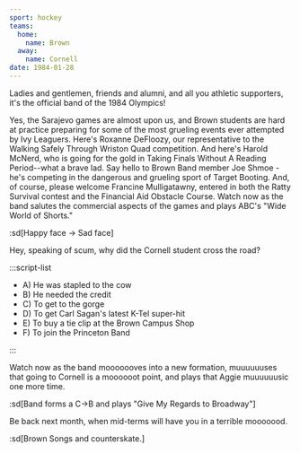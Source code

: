 ```yaml
---
sport: hockey
teams:
  home:
    name: Brown
  away:
    name: Cornell
date: 1984-01-28
---
```


Ladies and gentlemen, friends and alumni, and all you athletic supporters, it's the official band of the 1984 Olympics!

Yes, the Sarajevo games are almost upon us, and Brown students are hard at practice preparing for some of the most grueling events ever attempted by Ivy Leaguers. Here's Roxanne DeFloozy, our representative to the Walking Safely Through Wriston Quad competition. And here's Harold McNerd, who is going for the gold in Taking Finals Without A Reading Period--what a brave lad. Say hello to Brown Band member Joe Shmoe - he's competing in the dangerous and grueling sport of Target Booting. And, of course, please welcome Francine Mulligatawny, entered in both the Ratty Survival contest and the Financial Aid Obstacle Course. Watch now as the band salutes the commercial aspects of the games and plays ABC's "Wide World of Shorts."

:sd[Happy face → Sad face]

Hey, speaking of scum, why did the Cornell student cross the road?

:::script-list

- A) He was stapled to the cow
- B) He needed the credit
- C) To get to the gorge
- D) To get Carl Sagan's latest K-Tel super-hit
- E) To buy a tie clip at the Brown Campus Shop
- F) To join the Princeton Band

:::

Watch now as the band mooooooves into a new formation, muuuuuuses that going to Cornell is a moooooot point, and plays that Aggie muuuuuusic one more time.

:sd[Band forms a C→B and plays "Give My Regards to Broadway"]

Be back next month, when mid-terms will have you in a terrible mooooood.

:sd[Brown Songs and counterskate.]
